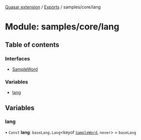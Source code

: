 [Quasar extension](../index.md) / [Exports](../modules.md) / samples/core/lang

# Module: samples/core/lang

## Table of contents

### Interfaces

- [SampleWord](../interfaces/samples_core_lang.SampleWord.md)

### Variables

- [lang](samples_core_lang.md#lang)

## Variables

### lang

• `Const` **lang**: `baseLang.Lang`<keyof [`SampleWord`](../interfaces/samples_core_lang.SampleWord.md), `never`\> = `baseLang`
